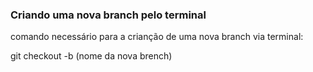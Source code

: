 ### Criando uma nova branch pelo terminal 

comando necessário para a crianção de uma nova branch via terminal:

git checkout -b (nome da nova brench)

